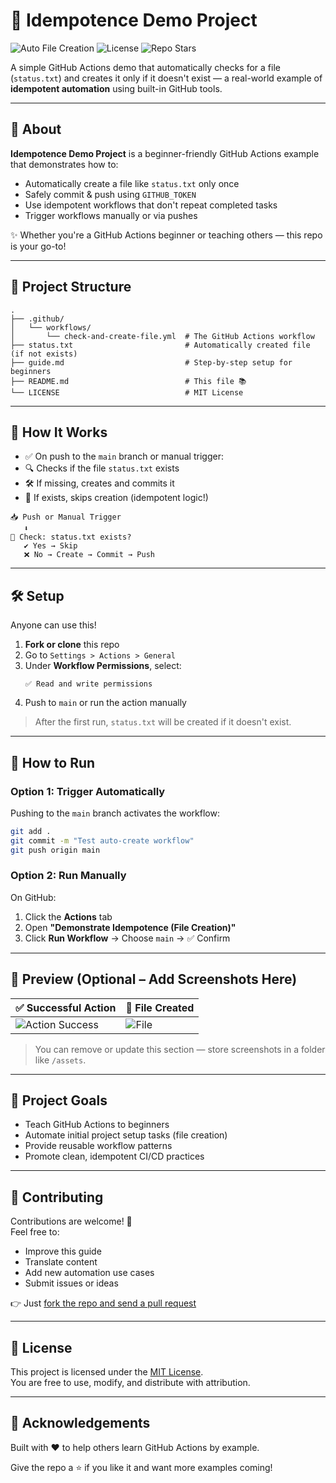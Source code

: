 # 🚀 Idempotence Demo Project

![Auto File Creation](https://github.com/WheelFate/idempotence-demo-project/actions/workflows/check-and-create-file.yml/badge.svg)
![License](https://img.shields.io/github/license/WheelFate/idempotence-demo-project)
![Repo Stars](https://img.shields.io/github/stars/WheelFate/idempotence-demo-project?style=social)

A simple GitHub Actions demo that automatically checks for a file (`status.txt`) and creates it only if it doesn't exist — a real-world example of **idempotent automation** using built-in GitHub tools.

---

## 📘 About

**Idempotence Demo Project** is a beginner-friendly GitHub Actions example that demonstrates how to:

- Automatically create a file like `status.txt` only once
- Safely commit & push using `GITHUB_TOKEN`
- Use idempotent workflows that don't repeat completed tasks
- Trigger workflows manually or via pushes

✨ Whether you're a GitHub Actions beginner or teaching others — this repo is your go-to!

---

## 📁 Project Structure

```
.
├── .github/
│   └── workflows/
│       └── check-and-create-file.yml  # The GitHub Actions workflow
├── status.txt                         # Automatically created file (if not exists)
├── guide.md                           # Step-by-step setup for beginners
├── README.md                          # This file 📚
└── LICENSE                            # MIT License
```

---

## 🧠 How It Works

- ✅ On push to the `main` branch or manual trigger:
- 🔍 Checks if the file `status.txt` exists
- 🛠️ If missing, creates and commits it
- 💾 If exists, skips creation (idempotent logic!)

```text
📥 Push or Manual Trigger
   ⬇️
📂 Check: status.txt exists?
   ✔️ Yes → Skip
   ❌ No → Create → Commit → Push
```

---

## 🛠️ Setup

Anyone can use this!

1. **Fork or clone** this repo
2. Go to `Settings > Actions > General`
3. Under **Workflow Permissions**, select:
   ```
   ✅ Read and write permissions
   ```
4. Push to `main` or run the action manually

> After the first run, `status.txt` will be created if it doesn't exist.

---

## 🔄 How to Run

### Option 1: Trigger Automatically
Pushing to the `main` branch activates the workflow:

```bash
git add .
git commit -m "Test auto-create workflow"
git push origin main
```

### Option 2: Run Manually
On GitHub:
1. Click the **Actions** tab
2. Open **"Demonstrate Idempotence (File Creation)"**
3. Click **Run Workflow** → Choose `main` → ✅ Confirm

---

## 📸 Preview (Optional – Add Screenshots Here)

| ✅ Successful Action | 📄 File Created |
|---------------------|----------------|
| ![Action Success](assets/action-success.png) | ![File](assets/file-created.png) |

> You can remove or update this section — store screenshots in a folder like `/assets`.

---

## 🎯 Project Goals

- Teach GitHub Actions to beginners
- Automate initial project setup tasks (file creation)
- Provide reusable workflow patterns
- Promote clean, idempotent CI/CD practices

---

## 🤝 Contributing

Contributions are welcome! 🙌  
Feel free to:

- Improve this guide
- Translate content
- Add new automation use cases
- Submit issues or ideas

👉 Just [fork the repo and send a pull request](https://github.com/WheelFate/idempotence-demo-project/pulls)

---

## 📄 License

This project is licensed under the [MIT License](LICENSE).  
You are free to use, modify, and distribute with attribution.

---

## 🙌 Acknowledgements

Built with ❤️ to help others learn GitHub Actions by example.

Give the repo a ⭐ if you like it and want more examples coming!
